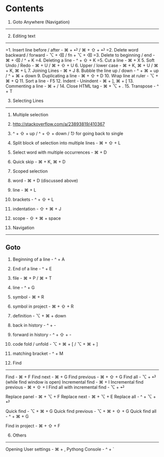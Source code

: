 Contents
=========

1. Goto Anywhere (Navigation)
------------------------------

2. Editing text
----------------

=1.  Insert line before / after - ⌘ + ⏎ / ⌘ + ⇧ + ⏎
=2.  Delete word backward / forward - ⌥ + ⌫ / fn + ⌥ + ⌫
=3.  Delete to beginning / end - ⌘ + ⌫ / ^ + K
=4.  Deleting a line - ^ + ⇧ + K
=5.  Cut a line - ⌘ + X
5.  Soft Undo / Redo - ⌘ + U / ⌘ + ⇧ + U
6.  Upper / lower case - ⌘ + K, ⌘ + U / ⌘ + K, ⌘ + L
7.  Joining Lines - ⌘ + J
8.  Bubble the line up / down - ^ + ⌘ + up / ^ + ⌘ + down
9.  Duplicating a line - ⌘ + ⇧ + D
10. Wrap line at ruler - ⌥ + ⌘ + Q
11. Sort a line - F5
12. Indent - Unindent - ⌘ + ], ⌘ + [
13. Commenting a line - ⌘ + /
14. Close HTML tag - ⌘ + ⌥ + .
15. Transpose - ^ + T

3. Selecting Lines
-------------------

1.  Multiple selection
2.    http://stackoverflow.com/a/23893819/410367
3.    ^ + ⇧ + up / ^ + ⇧ + down / ⎋ for going back to single
4.  Split block of selection into multiple lines - ⌘ + ⇧ + L
5.  Select word with multiple occurrences - ⌘ + D
6.  Quick skip - ⌘ + K, ⌘ + D
7.  Scoped selection
8.    word - ⌘ + D (discussed above)
9.    line - ⌘ + L
10.   brackets - ^ + ⇧ + L
11.   indentation - ⇧ + ⌘ + J
12.   scope - ⇧ + ⌘ + space


4. Navigation
--------------

Goto
-----
1.  Beginning of a line - ^ + A
2.  End of a line - ^ + E
1.  file - ⌘ + P / ⌘ + T
2.  line - ^ + G
3.  symbol - ⌘ + R
4.  symbol in project - ⌘ + ⇧ + R
5.  definition - ⌥ + ⌘ + down
6.  back in history - ^ + -
7.  forward in history - ^ + ⇧ + -
8.  code fold / unfold - ⌥ + ⌘ + [ / ⌥ + ⌘ + ]
9.  matching bracket - ^ + M

5. Find
--------

Find - ⌘ + F
Find next - ⌘ + G
Find previous - ⌘ + ⇧ + G
Find all - ⌥ + ⏎ (while find window is open)
Incremental find - ⌘ + I
Incremental find previous - ⌘ + ⇧ + I
Find all with incremental find - ⌥ + ⏎

Replace panel - ⌘ + ⌥ + F
Replace next - ⌘ + ⌥ + E
Replace all - ^ + ⌥ + ⏎

Quick find - ⌥ + ⌘ + G
Quick find previous - ⌥ + ⌘ + ⇧ + G
Quick find all - ^ + ⌘ + G

Find in project - ⌘ + ⇧ + F

6. Others
----------

Opening User settings - ⌘ + ,
Pythong Console - ^ + `





